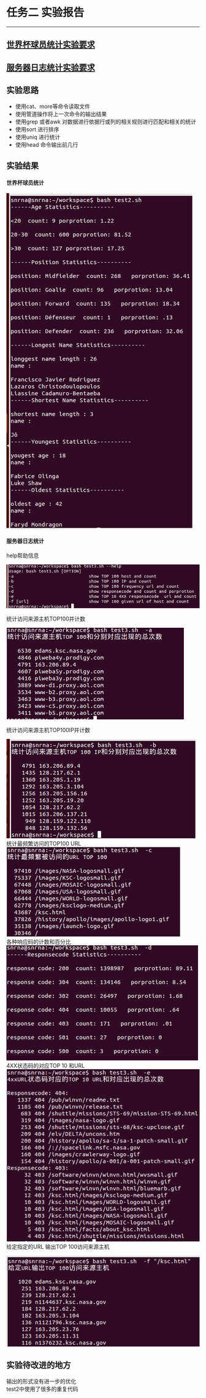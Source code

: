 # 任务二 实验报告  
 
----  
 
## [世界杯球员统计实验要求](https://sec.cuc.edu.cn/huangwei/course/LinuxSysAdmin/chap0x04.exp.md.html#/3)  

## [服务器日志统计实验要求](https://sec.cuc.edu.cn/huangwei/course/LinuxSysAdmin/chap0x04.exp.md.html#/4)   
  
## 实验思路   
  
- 使用cat、more等命令读取文件  
- 使用管道操作将上一次命令的输出结果
- 使用grep 或者awk 对数据进行依据行或列的相关规则进行匹配和相关的统计
- 使用sort 进行排序
- 使用uniq 进行统计
- 使用head 命令输出前几行
  
## 实验结果 

#### 世界杯球员统计

![help](images/ex2/1.png)
  
#### 服务器日志统计 
  
help帮助信息  

![test_image](images/ex3/0.png)  
  
统计访问来源主机TOP100并计数

![](images/ex3/1.png)   
  
统计访问来源主机TOP100IP并计数 

![](images/ex3/2.png)  
统计最频繁访问的TOP100 URL  
![](images/ex3/3.png)   
各种响应码的计数和百分比   
![](images/ex3/4.png)  
4XX状态码的对应TOP 10 和URL  
![](images/ex3/5.png)  
给定指定的URL 输出TOP 100访问来源主机  
  
![](images/ex3/6.png)    
 
## 实验待改进的地方   
 
输出的形式没有进一步的优化  
test2中使用了很多的重复代码
